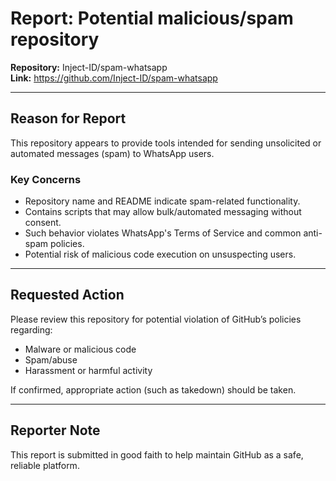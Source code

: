 # Report: Potential malicious/spam repository

**Repository:** Inject-ID/spam-whatsapp  
**Link:** https://github.com/Inject-ID/spam-whatsapp

---

## Reason for Report
This repository appears to provide tools intended for sending unsolicited or automated messages (spam) to WhatsApp users.  

### Key Concerns
- Repository name and README indicate spam-related functionality.  
- Contains scripts that may allow bulk/automated messaging without consent.  
- Such behavior violates WhatsApp's Terms of Service and common anti-spam policies.  
- Potential risk of malicious code execution on unsuspecting users.  

---

## Requested Action
Please review this repository for potential violation of GitHub’s policies regarding:
- Malware or malicious code  
- Spam/abuse  
- Harassment or harmful activity  

If confirmed, appropriate action (such as takedown) should be taken.  

---

## Reporter Note
This report is submitted in good faith to help maintain GitHub as a safe, reliable platform.